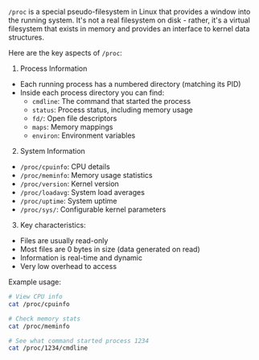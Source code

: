 

`/proc` is a special pseudo-filesystem in Linux that provides a window into the running system. It's not a real filesystem on disk - rather, it's a virtual filesystem that exists in memory and provides an interface to kernel data structures. 

Here are the key aspects of `/proc`:

1. Process Information
- Each running process has a numbered directory (matching its PID)
- Inside each process directory you can find:
  - `cmdline`: The command that started the process
  - `status`: Process status, including memory usage
  - `fd/`: Open file descriptors
  - `maps`: Memory mappings
  - `environ`: Environment variables

2. System Information
- `/proc/cpuinfo`: CPU details
- `/proc/meminfo`: Memory usage statistics
- `/proc/version`: Kernel version
- `/proc/loadavg`: System load averages
- `/proc/uptime`: System uptime
- `/proc/sys/`: Configurable kernel parameters

3. Key characteristics:
- Files are usually read-only
- Most files are 0 bytes in size (data generated on read)
- Information is real-time and dynamic
- Very low overhead to access

Example usage:
```bash
# View CPU info
cat /proc/cpuinfo

# Check memory stats
cat /proc/meminfo

# See what command started process 1234
cat /proc/1234/cmdline
```


